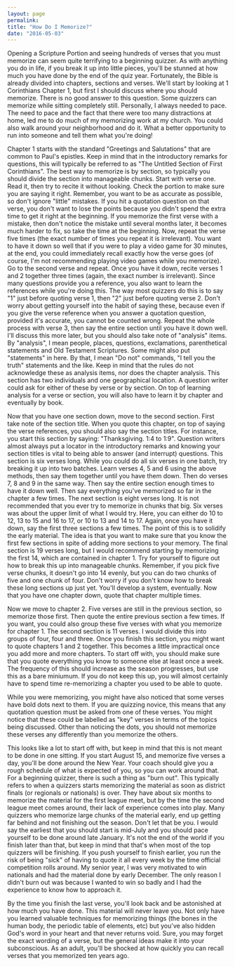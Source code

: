 ```yaml
---
layout: page
permalink: 
title: "How Do I Memorize?"
date: "2016-05-03"
---
```


Opening a Scripture Portion and seeing hundreds of verses that you must memorize can seem quite terrifying to a beginning quizzer. As with anything you do in life, if you break it up into little pieces, you'll be stunned at how much you have done by the end of the quiz year. Fortunately, the Bible is already divided into chapters, sections and verses. We'll start by looking at 1 Corinthians Chapter 1, but first I should discuss where you should memorize. There is no good answer to this question. Some quizzers can memorize while sitting completely still. Personally, I always needed to pace. The need to pace and the fact that there were too many distractions at home, led me to do much of my memorizing work at my church. You could also walk around your neighborhood and do it. What a better opportunity to run into someone and tell them what you're doing!

Chapter 1 starts with the standard "Greetings and Salutations" that are common to Paul's epistles. Keep in mind that in the introductory remarks for questions, this will typically be referred to as "The Untitled Section of First Corinthians". The best way to memorize is by section, so typically you should divide the section into manageable chunks. Start with verse one. Read it, then try to recite it without looking. Check the portion to make sure you are saying it right. Remember, you want to be as accurate as possible, so don't ignore "little" mistakes. If you hit a quotation question on that verse, you don't want to lose the points because you didn't spend the extra time to get it right at the beginning. If you memorize the first verse with a mistake, then don't notice the mistake until several months later, it becomes much harder to fix, so take the time at the beginning. Now, repeat the verse five times (the exact number of times you repeat it is irrelevant). You want to have it down so well that if you were to play a video game for 30 minutes, at the end, you could immediately recall exactly how the verse goes (of course, I'm not recommending playing video games while you memorize). Go to the second verse and repeat. Once you have it down, recite verses 1 and 2 together three times (again, the exact number is irrelevant). Since many questions provide you a reference, you also want to learn the references while you're doing this. The way most quizzers do this is to say "1" just before quoting verse 1, then "2" just before quoting verse 2. Don't worry about getting yourself into the habit of saying these, because even if you give the verse reference when you answer a quotation question, provided it's accurate, you cannot be counted wrong. Repeat the whole process with verse 3, then say the entire section until you have it down well. I'll discuss this more later, but you should also take note of "analysis" items. By "analysis", I mean people, places, questions, exclamations, parenthetical statements and Old Testament Scriptures. Some might also put "statements" in here. By that, I mean "Do not" commands, "I tell you the truth" statements and the like. Keep in mind that the rules do not acknowledge these as analysis items, nor does the chapter analysis. This section has two individuals and one geographical location. A question writer could ask for either of these by verse or by section. On top of learning analysis for a verse or section, you will also have to learn it by chapter and eventually by book.

Now that you have one section down, move to the second section. First take note of the section title. When you quote this chapter, on top of saying the verse references, you should also say the section titles. For instance, you start this section by saying: "Thanksgiving. 1:4 to 1:9". Question writers almost always put a locator in the introductory remarks and knowing your section titles is vital to being able to answer (and interrupt) questions. This section is six verses long. While you could do all six verses in one batch, try breaking it up into two batches. Learn verses 4, 5 and 6 using the above methods, then say them together until you have them down. Then do verses 7, 8 and 9 in the same way. Then say the entire section enough times to have it down well. Then say everything you've memorized so far in the chapter a few times. The next section is eight verses long. It is not recommended that you ever try to memorize in chunks that big. Six verses was about the upper limit of what I would try. Here, you can either do 10 to 12, 13 to 15 and 16 to 17, or 10 to 13 and 14 to 17. Again, once you have it down, say the first three sections a few times. The point of this is to solidify the early material. The idea is that you want to make sure that you know the first few sections in spite of adding more sections to your memory. The final section is 19 verses long, but I would recommend starting by memorizing the first 14, which are contained in chapter 1. Try for yourself to figure out how to break this up into manageable chunks. Remember, if you pick five verse chunks, it doesn't go into 14 evenly, but you can do two chunks of five and one chunk of four. Don't worry if you don't know how to break these long sections up just yet. You'll develop a system, eventually. Now that you have one chapter down, quote that chapter multiple times.

Now we move to chapter 2. Five verses are still in the previous section, so memorize those first. Then quote the entire previous section a few times. If you want, you could also group these five verses with what you memorize for chapter 1. The second section is 11 verses. I would divide this into groups of four, four and three. Once you finish this section, you might want to quote chapters 1 and 2 together. This becomes a little impractical once you add more and more chapters. To start off with, you should make sure that you quote everything you know to someone else at least once a week. The frequency of this should increase as the season progresses, but use this as a bare miniumum. If you do not keep this up, you will almost certainly have to spend time re-memorizing a chapter you used to be able to quote.

While you were memorizing, you might have also noticed that some verses have bold dots next to them. If you are quizzing novice, this means that any quotation question must be asked from one of these verses. You might notice that these could be labelled as "key" verses in terms of the topics being discussed. Other than noticing the dots, you should not memorize these verses any differently than you memorize the others.

This looks like a lot to start off with, but keep in mind that this is not meant to be done in one sitting. If you start August 15, and memorize five verses a day, you'll be done around the New Year. Your coach should give you a rough schedule of what is expected of you, so you can work around that. For a beginning quizzer, there is such a thing as "burn out". This typically refers to when a quizzers starts memorizing the material as soon as district finals (or regionals or nationals) is over. They have about six months to memorize the material for the first league meet, but by the time the second league meet comes around, their lack of experience comes into play. Many quizzers who memorize large chunks of the material early, end up getting far behind and not finishing out the season. Don't let that be you. I would say the earliest that you should start is mid-July and you should pace yourself to be done around late January. It's not the end of the world if you finish later than that, but keep in mind that that's when most of the top quizzers will be finishing. If you push yourself to finish earlier, you run the risk of being "sick" of having to quote it all every week by the time official competition rolls around. My senior year, I was very motivated to win nationals and had the material done by early December. The only reason I didn't burn out was because I wanted to win so badly and I had the experience to know how to approach it.

By the time you finish the last verse, you'll look back and be astonished at how much you have done. This material will never leave you. Not only have you learned valuable techniques for memorizing things (the bones in the human body, the periodic table of elements, etc) but you've also hidden God's word in your heart and that never returns void. Sure, you may forget the exact wording of a verse, but the general ideas make it into your subconscious. As an adult, you'll be shocked at how quickly you can recall verses that you memorized ten years ago.
